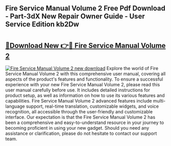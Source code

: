 ## Fire Service Manual Volume 2 Free Pdf Download - Part-3dX New Repair Owner Guide - User Service Edition kb2Dw

# <h2><a href="http://cf13426.oget.top/?id=Fire+Service+Manual+Volume+2">🔗Download New 👉🔴 Fire Service Manual Volume 2</a></h2>

[![Fire Service Manual Volume 2 new download](https://i.imgur.com/5g1atiW.png)](http://cf13426.oget.top/?id=Fire+Service+Manual+Volume+2)
Explore the world of Fire Service Manual Volume 2 with this comprehensive user manual, covering all aspects of the product's features and functionality. To ensure a successful experience with your new Fire Service Manual Volume 2, please read this user manual carefully before use. It includes detailed instructions for product setup, as well as information on how to use its various features and capabilities. Fire Service Manual Volume 2 advanced features include multi-language support, real-time translation, customizable widgets, and voice recognition, all accessible through the user-friendly and customizable interface. Our expectation is that the Fire Service Manual Volume 2 has been a comprehensive and easy-to-understand resource in your journey to becoming proficient in using your new gadget. Should you need any assistance or clarification, please do not hesitate to contact our support team.
